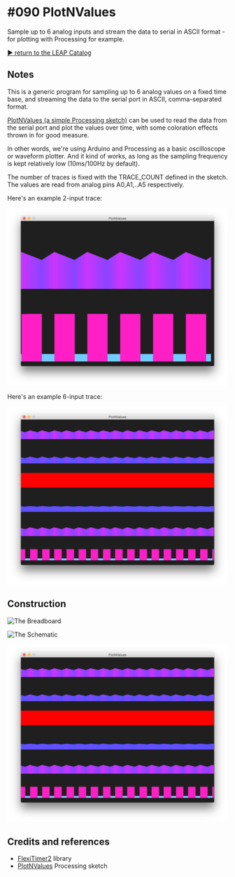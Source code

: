 # #090 PlotNValues

Sample up to 6 analog inputs and stream the data to serial in ASCII format - for plotting with Processing for example.


[:arrow_forward: return to the LEAP Catalog](http://leap.tardate.com)

## Notes

This is a generic program for sampling up to 6 analog values on a fixed time base,
and streaming the data to the serial port in ASCII, comma-separated format.

[PlotNValues (a simple Processing sketch)](../../processing/PlotNValues) can be used to read the data from the serial port
and plot the values over time, with some coloration effects thrown in for good measure.

In other words, we're using Arduino and Processing as a basic oscilloscope or waveform plotter.
And it kind of works, as long as the sampling frequency is kept relatively low (10ms/100Hz by default).

The number of traces is fixed with the TRACE_COUNT defined in the sketch.
The values are read from analog pins A0,A1,..A5 respectively.

Here's an example 2-input trace:

![processing trace](./assets/processing_trace_2.png?raw=true)

Here's an example 6-input trace:

![processing trace](./assets/processing_trace_6.png?raw=true)

## Construction

![The Breadboard](./assets/PlotNValues_bb.jpg?raw=true)

![The Schematic](./assets/PlotNValues_schematic.jpg?raw=true)

![The Build](./assets/PlotNValues_build.jpg?raw=true)

## Credits and references
* [FlexiTimer2](https://github.com/wimleers/flexitimer2) library
* [PlotNValues](../../processing/PlotNValues) Processing sketch

